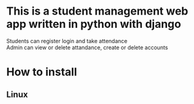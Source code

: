 # This is a student management web app written in python with django
Students can register login and take attendance <br/>
Admin can view or delete attandance, create or delete accounts <br/>
# How to install
## Linux
